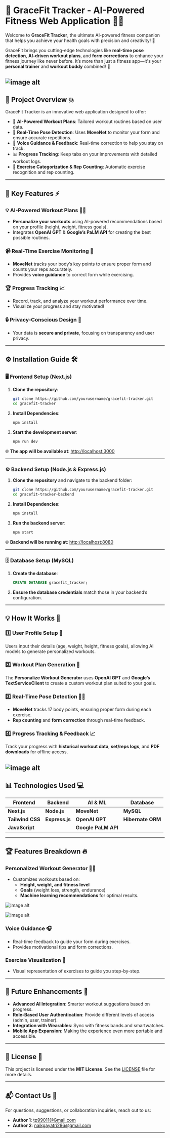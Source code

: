 # 💪 **GraceFit Tracker** - AI-Powered Fitness Web Application 🏋️‍♀️

Welcome to **GraceFit Tracker**, the ultimate AI-powered fitness companion that helps you achieve your health goals with precision and creativity! 🏅

GraceFit brings you cutting-edge technologies like **real-time pose detection**, **AI-driven workout plans**, and **form corrections** to enhance your fitness journey like never before. It’s more than just a fitness app—it's your **personal trainer** and **workout buddy** combined! 🎯

![image alt](https://github.com/Tushar4140/The_GraceFit_Tracker/blob/main/Screenshot%202024-12-24%20171223.png?raw=true)
---

## 🌟 **Project Overview** 💥

GraceFit Tracker is an innovative web application designed to offer:

- 🧠 **AI-Powered Workout Plans**: Tailored workout routines based on user data.
- 🔄 **Real-Time Pose Detection**: Uses **MoveNet** to monitor your form and ensure accurate repetitions.
- 🎤 **Voice Guidance & Feedback**: Real-time correction to help you stay on track.
- 📊 **Progress Tracking**: Keep tabs on your improvements with detailed workout logs.
- 📅 **Exercise Categorization & Rep Counting**: Automatic exercise recognition and rep counting.

---

## 🚀 **Key Features** ⚡

### 💡 **AI-Powered Workout Plans** 🏋️‍♂️
- **Personalize your workouts** using AI-powered recommendations based on your profile (height, weight, fitness goals).
- Integrates **OpenAI GPT** & **Google’s PaLM API** for creating the best possible routines.

### 📹 **Real-Time Exercise Monitoring** 👀
- **MoveNet** tracks your body’s key points to ensure proper form and counts your reps accurately.
- Provides **voice guidance** to correct form while exercising.

### 🏆 **Progress Tracking** 📈
- Record, track, and analyze your workout performance over time.
- Visualize your progress and stay motivated!

### 🔒 **Privacy-Conscious Design** 🔐
- Your data is **secure and private**, focusing on transparency and user privacy.

---

## ⚙️ **Installation Guide** 🛠️

### 🖥 **Frontend Setup (Next.js)**

1. **Clone the repository**:
    ```bash
    git clone https://github.com/yourusername/gracefit-tracker.git
    cd gracefit-tracker
    ```

2. **Install Dependencies**:
    ```bash
    npm install
    ```

3. **Start the development server**:
    ```bash
    npm run dev
    ```

🌐 **The app will be available at**: [http://localhost:3000](http://localhost:3000)

---

### ⚙️ **Backend Setup (Node.js & Express.js)**

1. **Clone the repository** and navigate to the backend folder:
    ```bash
    git clone https://github.com/yourusername/gracefit-tracker.git
    cd gracefit-tracker-backend
    ```

2. **Install Dependencies**:
    ```bash
    npm install
    ```

3. **Run the backend server**:
    ```bash
    npm start
    ```

🌐 **Backend will be running at**: [http://localhost:8080](http://localhost:8080)

---

### 🗄️ **Database Setup (MySQL)**

1. **Create the database**:
    ```sql
    CREATE DATABASE gracefit_tracker;
    ```

2. **Ensure the database credentials** match those in your backend’s configuration.

---

## 💡 **How It Works** 🧠

### 1️⃣ **User Profile Setup** 📝
Users input their details (age, weight, height, fitness goals), allowing AI models to generate personalized workouts.

### 2️⃣ **Workout Plan Generation** 📅
The **Personalize Workout Generator** uses **OpenAI GPT** and **Google’s TextServiceClient** to create a custom workout plan suited to your goals.

### 3️⃣ **Real-Time Pose Detection** 🏃‍♀️
- **MoveNet** tracks 17 body points, ensuring proper form during each exercise.
- **Rep counting** and **form correction** through real-time feedback.

### 4️⃣ **Progress Tracking & Feedback** 📈
Track your progress with **historical workout data**, **set/reps logs**, and **PDF downloads** for offline access.

![image alt](https://github.com/Tushar4140/The_GraceFit_Tracker/blob/main/WhatsApp%20Image%202024-12-24%20at%2017.15.47_e24c3775.jpg?raw=true)
---

## 📊 **Technologies Used** 💻

| **Frontend**      | **Backend**               | **AI & ML**       | **Database**       |
|-------------------|---------------------------|-------------------|--------------------|
| **Next.js**       | **Node.js**               | **MoveNet**       | **MySQL**          |
| **Tailwind CSS**  | **Express.js**            | **OpenAI GPT**    | **Hibernate ORM**  |
| **JavaScript**    |                           | **Google PaLM API** |                    |

---

## 🏆 **Features Breakdown** 🔥

### **Personalized Workout Generator** 🏋️‍♂️
- Customizes workouts based on:
  - **Height, weight, and fitness level**
  - **Goals** (weight loss, strength, endurance)
  - **Machine learning recommendations** for optimal results.

![image alt](https://github.com/Tushar4140/The_GraceFit_Tracker/blob/main/WhatsApp%20Image%202024-12-24%20at%2017.16.25_5160bc18.jpg?raw=true)

![image alt](https://github.com/Tushar4140/The_GraceFit_Tracker/blob/main/WhatsApp%20Image%202024-12-24%20at%2017.17.01_4f6f3498.jpg?raw=true)


### **Voice Guidance** 🎧
- Real-time feedback to guide your form during exercises.
- Provides motivational tips and form corrections.

### **Exercise Visualization** 🎥
- Visual representation of exercises to guide you step-by-step.

---

## 🌱 **Future Enhancements** 🌟

- **Advanced AI Integration**: Smarter workout suggestions based on progress.
- **Role-Based User Authentication**: Provide different levels of access (admin, user, trainer).
- **Integration with Wearables**: Sync with fitness bands and smartwatches.
- **Mobile App Expansion**: Making the experience even more portable and accessible.

---

## 📜 **License** 📄

This project is licensed under the **MIT License**. See the [LICENSE](LICENSE) file for more details.

---

## 📬 **Contact Us** 📨

For questions, suggestions, or collaboration inquiries, reach out to us:

- **Author 1**: [tp99011@Gmail.com](mailto:your-email@example.com)
- **Author 2**: [naikgayatri286@gmail.com](mailto:your-email@example.com)
---

